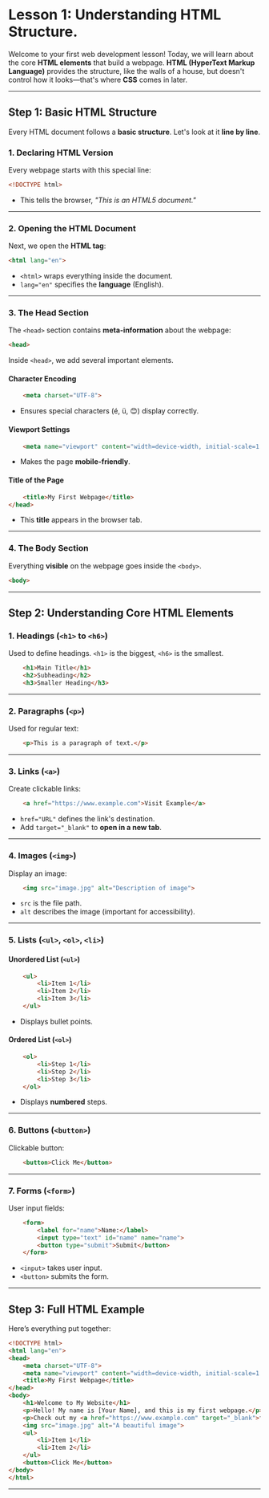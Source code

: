 # Lesson 1: Understanding HTML Structure.

Welcome to your first web development lesson! 
Today, we will learn about the core **HTML elements** that build a webpage. 
**HTML (HyperText Markup Language)** provides the structure, like the walls of a house, but doesn't control how it looks—that's where **CSS** comes in later. 

---

## Step 1: Basic HTML Structure
Every HTML document follows a **basic structure**. Let's look at it **line by line**.

### **1. Declaring HTML Version**
Every webpage starts with this special line:

```html
<!DOCTYPE html>
```
- This tells the browser, *"This is an HTML5 document."*

---

### **2. Opening the HTML Document**
Next, we open the **HTML tag**:

```html
<html lang="en">
```
- `<html>` wraps everything inside the document.
- `lang="en"` specifies the **language** (English).

---

### **3. The Head Section**
The `<head>` section contains **meta-information** about the webpage:

```html
<head>
```
Inside `<head>`, we add several important elements.

#### **Character Encoding**
```html
    <meta charset="UTF-8">
```
- Ensures special characters (é, ü, 😊) display correctly.

#### **Viewport Settings**
```html
    <meta name="viewport" content="width=device-width, initial-scale=1.0">
```
- Makes the page **mobile-friendly**.

#### **Title of the Page**
```html
    <title>My First Webpage</title>
</head>
```
- This **title** appears in the browser tab.

---

### **4. The Body Section**
Everything **visible** on the webpage goes inside the `<body>`.

```html
<body>
```
---

## Step 2: Understanding Core HTML Elements

### **1. Headings (`<h1>` to `<h6>`)**
Used to define headings. `<h1>` is the biggest, `<h6>` is the smallest.

```html
    <h1>Main Title</h1>
    <h2>Subheading</h2>
    <h3>Smaller Heading</h3>
```

---

### **2. Paragraphs (`<p>`)**
Used for regular text:

```html
    <p>This is a paragraph of text.</p>
```

---

### **3. Links (`<a>`)**
Create clickable links:

```html
    <a href="https://www.example.com">Visit Example</a>
```
- `href="URL"` defines the link's destination.
- Add `target="_blank"` to **open in a new tab**.

---

### **4. Images (`<img>`)**
Display an image:

```html
    <img src="image.jpg" alt="Description of image">
```
- `src` is the file path.
- `alt` describes the image (important for accessibility).

---

### **5. Lists (`<ul>`, `<ol>`, `<li>`)**
#### **Unordered List (`<ul>`)**
```html
    <ul>
        <li>Item 1</li>
        <li>Item 2</li>
        <li>Item 3</li>
    </ul>
```
- Displays bullet points.

#### **Ordered List (`<ol>`)**
```html
    <ol>
        <li>Step 1</li>
        <li>Step 2</li>
        <li>Step 3</li>
    </ol>
```
- Displays **numbered** steps.

---

### **6. Buttons (`<button>`)**
Clickable button:

```html
    <button>Click Me</button>
```

---

### **7. Forms (`<form>`)**
User input fields:

```html
    <form>
        <label for="name">Name:</label>
        <input type="text" id="name" name="name">
        <button type="submit">Submit</button>
    </form>
```
- `<input>` takes user input.
- `<button>` submits the form.

---

## Step 3: Full HTML Example
Here’s everything put together:

```html
<!DOCTYPE html>
<html lang="en">
<head>
    <meta charset="UTF-8">
    <meta name="viewport" content="width=device-width, initial-scale=1.0">
    <title>My First Webpage</title>
</head>
<body>
    <h1>Welcome to My Website</h1>
    <p>Hello! My name is [Your Name], and this is my first webpage.</p>
    <p>Check out my <a href="https://www.example.com" target="_blank">favorite website</a>.</p>
    <img src="image.jpg" alt="A beautiful image">
    <ul>
        <li>Item 1</li>
        <li>Item 2</li>
    </ul>
    <button>Click Me</button>
</body>
</html>
```

---


